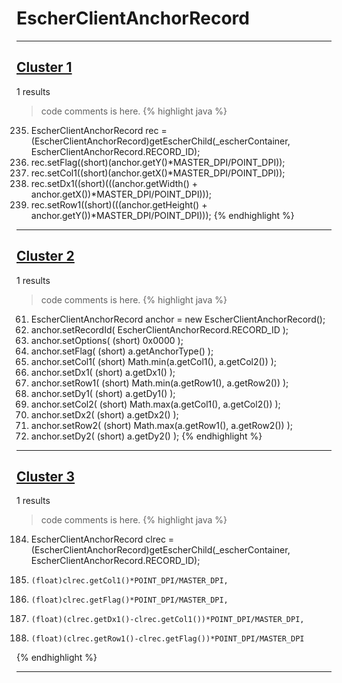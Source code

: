 # EscherClientAnchorRecord

***

## [Cluster 1](./1)
1 results
> code comments is here.
{% highlight java %}
235. EscherClientAnchorRecord rec = (EscherClientAnchorRecord)getEscherChild(_escherContainer, EscherClientAnchorRecord.RECORD_ID);
236. rec.setFlag((short)(anchor.getY()*MASTER_DPI/POINT_DPI));
237. rec.setCol1((short)(anchor.getX()*MASTER_DPI/POINT_DPI));
238. rec.setDx1((short)(((anchor.getWidth() + anchor.getX())*MASTER_DPI/POINT_DPI)));
239. rec.setRow1((short)(((anchor.getHeight() + anchor.getY())*MASTER_DPI/POINT_DPI)));
{% endhighlight %}

***

## [Cluster 2](./2)
1 results
> code comments is here.
{% highlight java %}
61. EscherClientAnchorRecord anchor = new EscherClientAnchorRecord();
62. anchor.setRecordId( EscherClientAnchorRecord.RECORD_ID );
63. anchor.setOptions( (short) 0x0000 );
64. anchor.setFlag( (short) a.getAnchorType() );
65. anchor.setCol1( (short) Math.min(a.getCol1(), a.getCol2()) );
66. anchor.setDx1( (short) a.getDx1() );
67. anchor.setRow1( (short) Math.min(a.getRow1(), a.getRow2()) );
68. anchor.setDy1( (short) a.getDy1() );
70. anchor.setCol2( (short) Math.max(a.getCol1(), a.getCol2()) );
71. anchor.setDx2( (short) a.getDx2() );
72. anchor.setRow2( (short) Math.max(a.getRow1(), a.getRow2()) );
73. anchor.setDy2( (short) a.getDy2() );
{% endhighlight %}

***

## [Cluster 3](./3)
1 results
> code comments is here.
{% highlight java %}
184. EscherClientAnchorRecord clrec = (EscherClientAnchorRecord)getEscherChild(_escherContainer, EscherClientAnchorRecord.RECORD_ID);
187.     (float)clrec.getCol1()*POINT_DPI/MASTER_DPI,
188.     (float)clrec.getFlag()*POINT_DPI/MASTER_DPI,
189.     (float)(clrec.getDx1()-clrec.getCol1())*POINT_DPI/MASTER_DPI,
190.     (float)(clrec.getRow1()-clrec.getFlag())*POINT_DPI/MASTER_DPI
{% endhighlight %}

***

